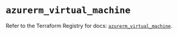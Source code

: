 # `azurerm_virtual_machine`

Refer to the Terraform Registry for docs: [`azurerm_virtual_machine`](https://registry.terraform.io/providers/hashicorp/azurerm/2.99.0/docs/resources/virtual_machine).

